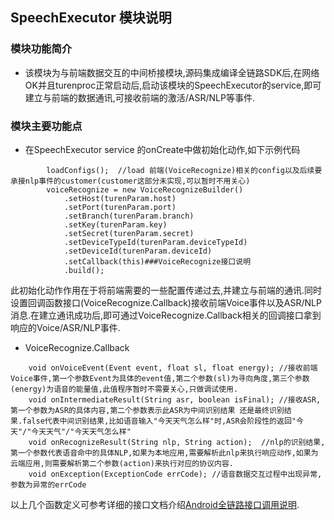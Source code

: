 ## SpeechExecutor 模块说明
### 模块功能简介
 - 该模块为与前端数据交互的中间桥接模块,源码集成编译全链路SDK后,在网络OK并且turenproc正常启动后,启动该模块的SpeechExecutor的service,即可建立与前端的数据通讯,可接收前端的激活/ASR/NLP等事件.

### 模块主要功能点
- 在SpeechExecutor service 的onCreate中做初始化动作,如下示例代码
```
        loadConfigs();  //load 前端(VoiceRecognize)相关的config以及后续要承接nlp事件的customer(customer这部分未实现,可以暂时不用关心)
		voiceRecognize = new VoiceRecognizeBuilder()
			.setHost(turenParam.host)
			.setPort(turenParam.port)
			.setBranch(turenParam.branch)
			.setKey(turenParam.key)
			.setSecret(turenParam.secret)
			.setDeviceTypeId(turenParam.deviceTypeId)
			.setDeviceId(turenParam.deviceId)
			.setCallback(this)###VoiceRecognize接口说明
			.build();
```
此初始化动作作用在于将前端需要的一些配置传递过去,并建立与前端的通讯.同时设置回调函数接口(VoiceRecognize.Callback)接收前端Voice事件以及ASR/NLP消息.在建立通讯成功后,即可通过VoiceRecognize.Callback相关的回调接口拿到响应的Voice/ASR/NLP事件.

- VoiceRecognize.Callback 
```
    void onVoiceEvent(Event event, float sl, float energy); //接收前端Voice事件,第一个参数Event为具体的event值,第二个参数(sl)为寻向角度,第三个参数(energy)为语音的能量值,此值程序暂时不需要关心,只做调试使用.
    void onIntermediateResult(String asr, boolean isFinal); //接收ASR,第一个参数为ASR的具体内容,第二个参数表示此ASR为中间识别结果 还是最终识别结果.false代表中间识别结果,比如语音输入"今天天气怎么样"时,ASR会阶段性的返回"今天"/"今天天气"/"今天天气怎么样"
    void onRecognizeResult(String nlp, String action);  //nlp的识别结果,第一个参数代表语音命中的具体NLP,如果为本地应用,需要解析此nlp来执行响应动作,如果为云端应用,则需要解析第二个参数(action)来执行对应的协议内容.
    void onException(ExceptionCode errCode); //语音数据交互过程中出现异常,参数为异常的errCode
```
以上几个函数定义可参考详细的接口文档介绍[Android全链路接口调用说明](VoiceRecognize.md).
